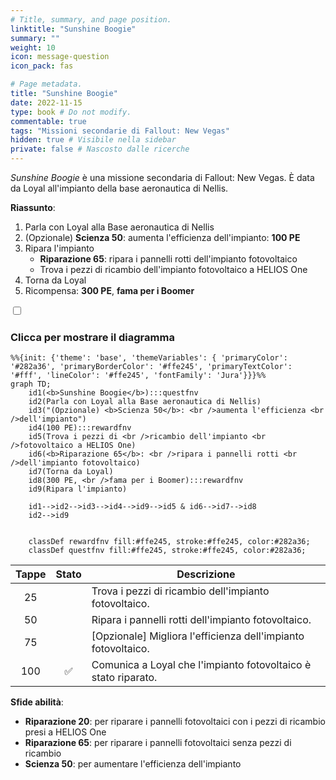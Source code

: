 ```yaml
---
# Title, summary, and page position.
linktitle: "Sunshine Boogie"
summary: ""
weight: 10
icon: message-question
icon_pack: fas

# Page metadata.
title: "Sunshine Boogie"
date: 2022-11-15
type: book # Do not modify.
commentable: true
tags: "Missioni secondarie di Fallout: New Vegas"
hidden: true # Visibile nella sidebar
private: false # Nascosto dalle ricerche
---
```


<div class="fnv">


*Sunshine Boogie* è una missione secondaria di Fallout: New Vegas. È data da Loyal all'impianto della base aeronautica di Nellis.

**Riassunto**:
1. Parla con Loyal alla Base aeronautica di Nellis
2. (Opzionale) **Scienza 50**: aumenta l'efficienza dell'impianto: **100 PE**
3. Ripara l'impianto
   - **Riparazione 65**: ripara i pannelli rotti dell'impianto fotovoltaico
   - Trova i pezzi di ricambio dell'impianto fotovoltaico a HELIOS One
4. Torna da Loyal
5. Ricompensa: **300 PE**, **fama per i Boomer**

<section class="chart-collapse">
<input type="checkbox" name="collapse2" id="handle2">
<h3 class="handle">
<label for="handle2">Clicca per mostrare il diagramma</label>
</h3>
<div class="content">

```mermaid
%%{init: {'theme': 'base', 'themeVariables': { 'primaryColor': '#282a36', 'primaryBorderColor': '#ffe245', 'primaryTextColor': '#fff', 'lineColor': '#ffe245', 'fontFamily': 'Jura'}}}%%
graph TD;
    id1(<b>Sunshine Boogie</b>):::questfnv
    id2(Parla con Loyal alla Base aeronautica di Nellis)
    id3("(Opzionale) <b>Scienza 50</b>: <br />aumenta l'efficienza <br />dell'impianto")
    id4(100 PE):::rewardfnv
    id5(Trova i pezzi di <br />ricambio dell'impianto <br />fotovoltaico a HELIOS One)
    id6(<b>Riparazione 65</b>: <br />ripara i pannelli rotti <br />dell'impianto fotovoltaico)
    id7(Torna da Loyal) 
    id8(300 PE, <br />fama per i Boomer):::rewardfnv
    id9(Ripara l'impianto)

    id1-->id2-->id3-->id4-->id9-->id5 & id6-->id7-->id8
    id2-->id9
    
    
    classDef rewardfnv fill:#ffe245, stroke:#ffe245, color:#282a36;
    classDef questfnv fill:#ffe245, stroke:#ffe245, color:#282a36;
```

</div>
</section>

| Tappe |       Stato        | Descrizione |
|:-----:|:------------------:| ----------- |
|                           25                          |            | Trova i pezzi di ricambio dell'impianto fotovoltaico.                                                                                                                       |
|                           50                          |            | Ripara i pannelli rotti dell'impianto fotovoltaico.                                                                                                                         |
|                           75                          |            | [Opzionale] Migliora l'efficienza dell'impianto fotovoltaico.                                                                                                               |
|                          100                          | :white_check_mark: | Comunica a Loyal che l'impianto fotovoltaico è stato riparato.                                                                                                              |



**Sfide abilità**:
- **Riparazione 20**: per riparare i pannelli fotovoltaici con i pezzi di ricambio presi a HELIOS One
- **Riparazione 65**: per riparare i pannelli fotovoltaici senza pezzi di ricambio
- **Scienza 50**: per aumentare l'efficienza dell'impianto





</div>


